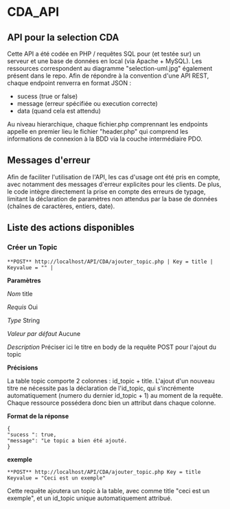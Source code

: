 # CDA_API

## API pour la selection CDA

Cette API a été codée en PHP / requêtes SQL pour (et testée sur) un serveur et une base de données en local (via Apache + MySQL). Les ressources correspondent au diagramme "selection-uml.jpg" également présent dans le repo. Afin de répondre à la convention d'une API REST, chaque endpoint renverra en format JSON :
- sucess (true or false)
- message (erreur spécifiée ou execution correcte)
- data (quand cela est attendu)

Au niveau hierarchique, chaque fichier.php comprennant les endpoints appelle en premier lieu le fichier "header.php" qui comprend les informations de connexion à la BDD via la couche intermédiaire PDO.

## Messages d'erreur

Afin de faciliter l'utilisation de l'API, les cas d'usage ont été pris en compte, avec notamment des messages d'erreur explicites pour les clients. De plus, le code intègre directement la prise en compte des erreurs de typage, limitant la déclaration de paramètres non attendus par la base de données (chaînes de caractères, entiers, date).

## Liste des actions disponibles 

### Créer un Topic

    **POST** http://localhost/API/CDA/ajouter_topic.php | Key = title | Keyvalue = "" |

**Paramètres**

*Nom*			title

*Requis*   		Oui

*Type*			String

*Valeur par défaut*	Aucune

*Description*		Préciser ici le titre en body de la requête POST pour l'ajout du topic


**Précisions**

La table topic comporte 2 colonnes : id_topic + title. L'ajout d'un nouveau titre ne nécessite pas la déclaration de l'id_topic, qui s'incrémente automatiquement (numero du dernier id_topic + 1) au moment de la requête. Chaque ressource possédera donc bien un attribut dans chaque colonne.

**Format de la réponse**

	{
	"sucess ": true, 
	"message": "Le topic a bien été ajouté.
	}

**exemple**

    **POST** http://localhost/API/CDA/ajouter_topic.php Key = title Keyvalue = "Ceci est un exemple"

Cette requête ajoutera un topic à la table, avec comme title "ceci est un exemple", et un id_topic unique automatiquement attribué.

